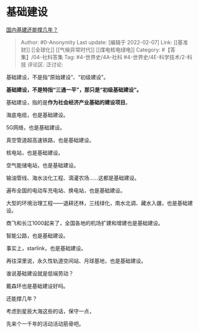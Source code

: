 # 基础建设
[国内基建还能撑几年？](https://www.zhihu.com/question/428620404/answer/2325146576)

> Author: #0-Anonymity
> Last update: [编辑于 2022-02-07]
> Link: [[基准财]] [[全球化]] [[气候异常时代]] [[煤电核电绿电]]
> Category: #【答集】/04-社科答集
> Tag: #4-世界史/4A-社科 #4-世界史/4E-科学技术/2-科技
> 评论区:
> 泛讨论:

基础建设，不是指“原始建设”、“初级建设”。

**基础建设，不是特指“三通一平”，那只是“初级基础建设”。**

基础建设，指的是**作为社会经济产业基础的建设项目**。

海底电缆，也是基础建设。

5G网络，也是基础建设。

真空管道超高速铁路，也是基础建设。

核电站，也是基础建设。

空气能储电站，也是基础建设。

输油管线、海水淡化工程、滴灌农场……这都是基础建设。

遍布全国的电动车充电站、换电站，也是基础建设。

大型的环境治理工程——退耕还林，三线绿化，南水北调、藏水入疆，也是基础建设。

商飞和长江1000起来了，全国各地的机场扩建和增建也是基础建设。

智能公路，也是基础建设。

事实上，starlink，也是基础建设。

再往深里说，永久性轨道空间站、月球基地，也是基础建设。

谁说基础建设就是低端劳动？

戴森环也是基础建设好吗。

还能撑几年？

考虑到星辰大海这些的话，保守一点，

先来个一千年的活动活动筋骨吧。
